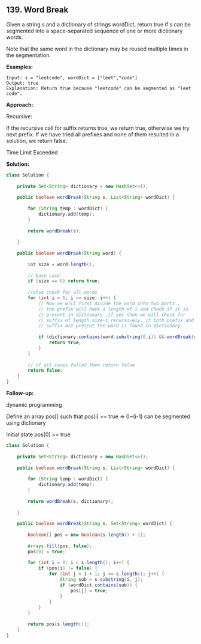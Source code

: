 ## 139. Word Break

Given a string s and a dictionary of strings wordDict, return true if s can be segmented into a space-separated sequence of one or more dictionary words.

Note that the same word in the dictionary may be reused multiple times in the segmentation.

**Examples:** 

```
Input: s = "leetcode", wordDict = ["leet","code"]
Output: true
Explanation: Return true because "leetcode" can be segmented as "leet code".
```

**Approach:**

Recursive:

If the recursive call for suffix returns true, we return true, otherwise we try next prefix. If we have tried all prefixes and none of them resulted in a solution, we return false.

Time Limit Exceeded

**Solution:**

```java
class Solution {
    
    private Set<String> dictionary = new HashSet<>();
    
    public boolean wordBreak(String s, List<String> wordDict) {
        
        for (String temp : wordDict) {
            dictionary.add(temp);
        }
        
        return wordBreak(s);
        
    }
    
    public boolean wordBreak(String word) {
        
        int size = word.length();
         
        // base case
        if (size == 0) return true;
         
        //else check for all words
        for (int i = 1; i <= size; i++) {
            // Now we will first divide the word into two parts ,
            // the prefix will have a length of i and check if it is
            // present in dictionary ,if yes then we will check for
            // suffix of length size-i recursively. if both prefix and
            // suffix are present the word is found in dictionary.
 
            if (dictionary.contains(word.substring(0,i)) && wordBreak(word.substring(i,size))) {
                return true;
            }
        }
         
        // if all cases failed then return false
        return false;
    }
}
```

**Follow-up:**

dynamic programming

Define an array pos[] such that pos[i] == true => 0~(i-1) can be segmented using dictionary

Initial state pos[0] == true

```java
class Solution {
    
    private Set<String> dictionary = new HashSet<>();
    
    public boolean wordBreak(String s, List<String> wordDict) {
        
        for (String temp : wordDict) {
            dictionary.add(temp);
        }
        
        return wordBreak(s, dictionary);
        
    }
    
    public boolean wordBreak(String s, Set<String> wordDict) {
        
        boolean[] pos = new boolean[s.length() + 1];
 
        Arrays.fill(pos, false);
        pos[0] = true;
 
        for (int i = 0; i < s.length(); i++) {
            if (pos[i] != false) {
                for (int j = i + 1; j <= s.length(); j++) {
                    String sub = s.substring(i, j);
                    if (wordDict.contains(sub)) {
                        pos[j] = true;
                    }
                } 
            }
        }
 
        return pos[s.length()];
    }
}
```